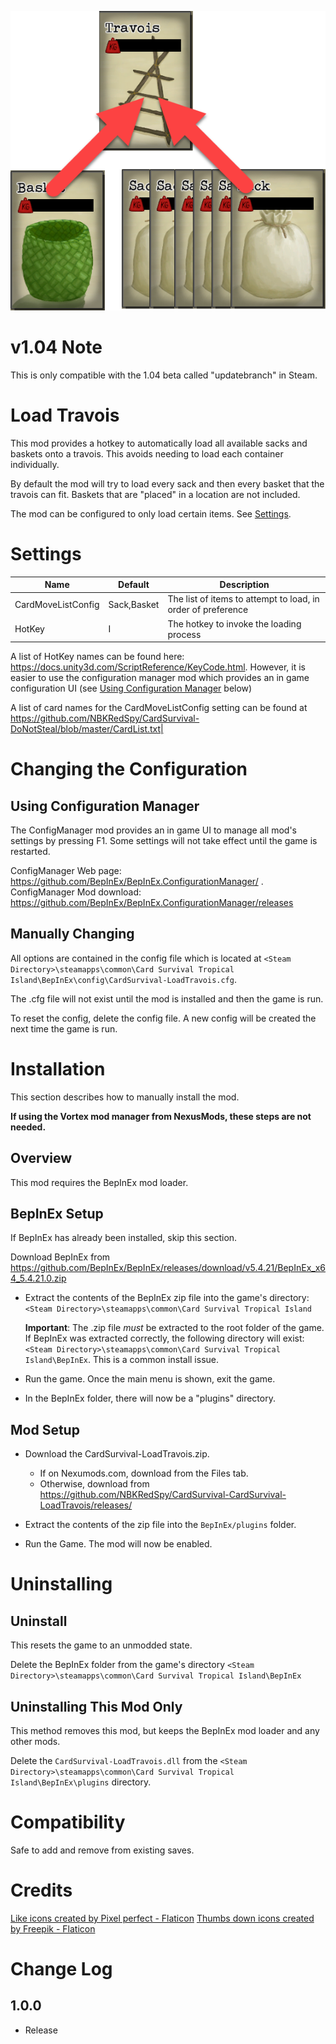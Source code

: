 
![Alt text](media/TravoisLoad.png)

# v1.04 Note
This is only compatible with the 1.04 beta called "updatebranch" in Steam.

# Load Travois
This mod provides a hotkey to automatically load all available sacks and baskets onto a travois.  This avoids needing to load each container individually.

By default the mod will try to load every sack and then every basket that the travois can fit.  Baskets that are "placed" in a location are not included.

The mod can be configured to only load certain items.  See [Settings](#settings).

# Settings
|Name|Default|Description|
|--|--|--|
|CardMoveListConfig|Sack,Basket|The list of items to attempt to load, in order of preference|
|HotKey|I|The hotkey to invoke the loading process|

A list of HotKey names can be found here: https://docs.unity3d.com/ScriptReference/KeyCode.html.  However, it is easier to use the configuration manager mod which provides an in game configuration UI (see [Using Configuration Manager](#using-configuration-manager) below)

A list of card names for the CardMoveListConfig setting can be found at https://github.com/NBKRedSpy/CardSurvival-DoNotSteal/blob/master/CardList.txt|


# Changing the Configuration

## Using Configuration Manager
The ConfigManager mod provides an in game UI to manage all mod's settings by pressing F1.  Some settings will not take effect until the game is restarted.

ConfigManager Web page: https://github.com/BepInEx/BepInEx.ConfigurationManager/ .  
ConfigManager Mod download:  https://github.com/BepInEx/BepInEx.ConfigurationManager/releases

## Manually Changing

All options are contained in the config file which is located at ```<Steam Directory>\steamapps\common\Card Survival Tropical Island\BepInEx\config\CardSurvival-LoadTravois.cfg```.

The .cfg file will not exist until the mod is installed and then the game is run.

To reset the config, delete the config file.  A new config will be created the next time the game is run.

# Installation 
This section describes how to manually install the mod.

**If using the Vortex mod manager from NexusMods, these steps are not needed.**

## Overview
This mod requires the BepInEx mod loader.

## BepInEx Setup
If BepInEx has already been installed, skip this section.

Download BepInEx from https://github.com/BepInEx/BepInEx/releases/download/v5.4.21/BepInEx_x64_5.4.21.0.zip

* Extract the contents of the BepInEx zip file into the game's directory:
```<Steam Directory>\steamapps\common\Card Survival Tropical Island```

    __Important__:  The .zip file *must* be extracted to the root folder of the game.  If BepInEx was extracted correctly, the following directory will exist: ```<Steam Directory>\steamapps\common\Card Survival Tropical Island\BepInEx```.  This is a common install issue.

* Run the game.  Once the main menu is shown, exit the game.
    
* In the BepInEx folder, there will now be a "plugins" directory.

## Mod Setup
* Download the CardSurvival-LoadTravois.zip.  
    * If on Nexumods.com, download from the Files tab.
    * Otherwise, download from https://github.com/NBKRedSpy/CardSurvival-CardSurvival-LoadTravois/releases/

* Extract the contents of the zip file into the ```BepInEx/plugins``` folder.

* Run the Game.  The mod will now be enabled.

# Uninstalling

## Uninstall
This resets the game to an unmodded state.

Delete the BepInEx folder from the game's directory
```<Steam Directory>\steamapps\common\Card Survival Tropical Island\BepInEx```

## Uninstalling This Mod Only

This method removes this mod, but keeps the BepInEx mod loader and any other mods.

Delete the ```CardSurvival-LoadTravois.dll``` from the ```<Steam Directory>\steamapps\common\Card Survival Tropical Island\BepInEx\plugins``` directory.

# Compatibility
Safe to add and remove from existing saves.

# Credits
<a href="https://www.flaticon.com/free-icons/like" title="like icons">Like icons created by Pixel perfect - Flaticon</a>
<a href="https://www.flaticon.com/free-icons/thumbs-down" title="thumbs down icons">Thumbs down icons created by Freepik - Flaticon</a>

# Change Log 

## 1.0.0
* Release


